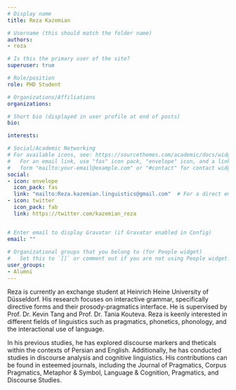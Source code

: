 ```yaml
---
# Display name
title: Reza Kazemian

# Username (this should match the folder name)
authors:
- reza

# Is this the primary user of the site?
superuser: true

# Role/position
role: PHD Student

# Organizations/Affiliations
organizations:

# Short bio (displayed in user profile at end of posts)
bio: 

interests:

# Social/Academic Networking
# For available icons, see: https://sourcethemes.com/academic/docs/widgets/#icons
#   For an email link, use "fas" icon pack, "envelope" icon, and a link in the
#   form "mailto:your-email@example.com" or "#contact" for contact widget.
social:
- icon: envelope
  icon_pack: fas
  link: "mailto:Reza.kazemian.linguistics@gmail.com"  # For a direct email link, use "mailto:test@example.org".
- icon: twitter
  icon_pack: fab
  link: https://twitter.com/kazemian_reza


# Enter email to display Gravatar (if Gravatar enabled in Config)
email: ""
  
# Organizational groups that you belong to (for People widget)
#   Set this to `[]` or comment out if you are not using People widget.  
user_groups:
- Alumni
---
```

Reza is currently an exchange student at Heinrich Heine University of
Düsseldorf. His research focuses on interactive grammar, specifically
directive forms and their prosody-pragmatics interface. He is
supervised by Prof. Dr. Kevin Tang and Prof. Dr. Tania Kouteva. Reza
is keenly interested in different fields of linguistics such as
pragmatics, phonetics, phonology, and the interactional use of
language. 

In his previous studies, he has explored discourse markers and
theticals within the contexts of Persian and English. Additionally, he
has conducted studies in discourse analysis and cognitive linguistics.
His contributions can be found in esteemed journals, including the
Journal of Pragmatics, Corpus Pragmatics, Metaphor & Symbol, Language
& Cognition, Pragmatics, and Discourse Studies.